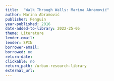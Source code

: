 ```yaml
---
title:  "Walk Through Walls: Marina Abramović"
author: Marina Abramović
publisher: Penguin
year-published: 2016
date-added-to-library: 2022-25-05
theme: Literature
lender-email:
lender: SPIN
borrower-email:
borrowed: no
return-date:
clickable: no
return_path: /urban-research-library
external_url: 
---
```

